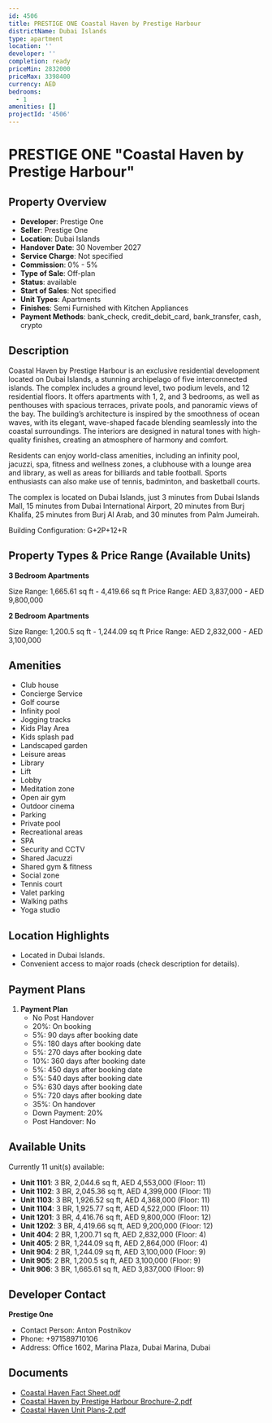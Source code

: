```yaml
---
id: 4506
title: PRESTIGE ONE Coastal Haven by Prestige Harbour
districtName: Dubai Islands
type: apartment
location: ''
developer: ''
completion: ready
priceMin: 2832000
priceMax: 3398400
currency: AED
bedrooms:
  - 1
amenities: []
projectId: '4506'
---
```


# PRESTIGE ONE "Coastal Haven by Prestige Harbour"

## Property Overview
- **Developer**: Prestige One
- **Seller**: Prestige One
- **Location**: Dubai Islands
- **Handover Date**: 30 November 2027
- **Service Charge**: Not specified
- **Commission**: 0% - 5%
- **Type of Sale**: Off-plan
- **Status**: available
- **Start of Sales**: Not specified
- **Unit Types**: Apartments
- **Finishes**: Semi Furnished with Kitchen Appliances
- **Payment Methods**: bank_check, credit_debit_card, bank_transfer, cash, crypto

## Description
Coastal Haven by Prestige Harbour is an exclusive residential development located on Dubai Islands, a stunning archipelago of five interconnected islands. The complex includes a ground level, two podium levels, and 12 residential floors. It offers apartments with 1, 2, and 3 bedrooms, as well as penthouses with spacious terraces, private pools, and panoramic views of the bay. The building’s architecture is inspired by the smoothness of ocean waves, with its elegant, wave-shaped facade blending seamlessly into the coastal surroundings. The interiors are designed in natural tones with high-quality finishes, creating an atmosphere of harmony and comfort.

Residents can enjoy world-class amenities, including an infinity pool, jacuzzi, spa, fitness and wellness zones, a clubhouse with a lounge area and library, as well as areas for billiards and table football. Sports enthusiasts can also make use of tennis, badminton, and basketball courts.

The complex is located on Dubai Islands, just 3 minutes from Dubai Islands Mall, 15 minutes from Dubai International Airport, 20 minutes from Burj Khalifa, 25 minutes from Burj Al Arab, and 30 minutes from Palm Jumeirah.

Building Configuration: G+2P+12+R

## Property Types & Price Range (Available Units)
**3 Bedroom Apartments**

Size Range: 1,665.61 sq ft - 4,419.66 sq ft
Price Range: AED 3,837,000 - AED 9,800,000

**2 Bedroom Apartments**

Size Range: 1,200.5 sq ft - 1,244.09 sq ft
Price Range: AED 2,832,000 - AED 3,100,000

## Amenities
- Club house
- Concierge Service
- Golf course
- Infinity pool
- Jogging tracks
- Kids Play Area
- Kids splash pad
- Landscaped garden
- Leisure areas
- Library
- Lift
- Lobby
- Meditation zone
- Open air gym
- Outdoor cinema
- Parking
- Private pool
- Recreational areas
- SPA
- Security and CCTV
- Shared Jacuzzi
- Shared gym & fitness
- Social zone
- Tennis court
- Valet parking
- Walking paths
- Yoga studio

## Location Highlights
- Located in Dubai Islands.
- Convenient access to major roads (check description for details).

## Payment Plans
1. **Payment Plan**
   - No Post Handover
   - 20%: On booking
   - 5%: 90 days after booking date
   - 5%: 180 days after booking date
   - 5%: 270 days after booking date
   - 10%: 360 days after booking date
   - 5%: 450 days after booking date
   - 5%: 540 days after booking date
   - 5%: 630 days after booking date
   - 5%: 720 days after booking date
   - 35%: On handover
   - Down Payment: 20%
   - Post Handover: No

## Available Units
Currently 11 unit(s) available:
- **Unit 1101**: 3 BR, 2,044.6 sq ft, AED 4,553,000 (Floor: 11)
- **Unit 1102**: 3 BR, 2,045.36 sq ft, AED 4,399,000 (Floor: 11)
- **Unit 1103**: 3 BR, 1,926.52 sq ft, AED 4,368,000 (Floor: 11)
- **Unit 1104**: 3 BR, 1,925.77 sq ft, AED 4,522,000 (Floor: 11)
- **Unit 1201**: 3 BR, 4,416.76 sq ft, AED 9,800,000 (Floor: 12)
- **Unit 1202**: 3 BR, 4,419.66 sq ft, AED 9,200,000 (Floor: 12)
- **Unit 404**: 2 BR, 1,200.71 sq ft, AED 2,832,000 (Floor: 4)
- **Unit 405**: 2 BR, 1,244.09 sq ft, AED 2,864,000 (Floor: 4)
- **Unit 904**: 2 BR, 1,244.09 sq ft, AED 3,100,000 (Floor: 9)
- **Unit 905**: 2 BR, 1,200.5 sq ft, AED 3,100,000 (Floor: 9)
- **Unit 906**: 3 BR, 1,665.61 sq ft, AED 3,837,000 (Floor: 9)

## Developer Contact
**Prestige One**
- Contact Person: Anton Postnikov
- Phone: +971589710106
- Address: Office 1602, Marina Plaza, Dubai Marina, Dubai

## Documents
- [Coastal Haven Fact Sheet.pdf](https://cdn.geniemap.net/2025/02/20/1ZkyImWr779PXtt1t9NbsiNNaQ2Zb6fxSpHJvpqz.pdf)
- [Coastal Haven by Prestige Harbour Brochure-2.pdf](https://cdn.geniemap.net/2025/02/20/3d3gWilNIttkCrDob2h7oUk0cU9NSNPFxiASg94F.pdf)
- [Coastal Haven Unit Plans-2.pdf](https://cdn.geniemap.net/2025/02/20/W8cHG2hqPwm2aBRo7fcsW7ZGAMXfIfQp5nbwYY7p.pdf)
